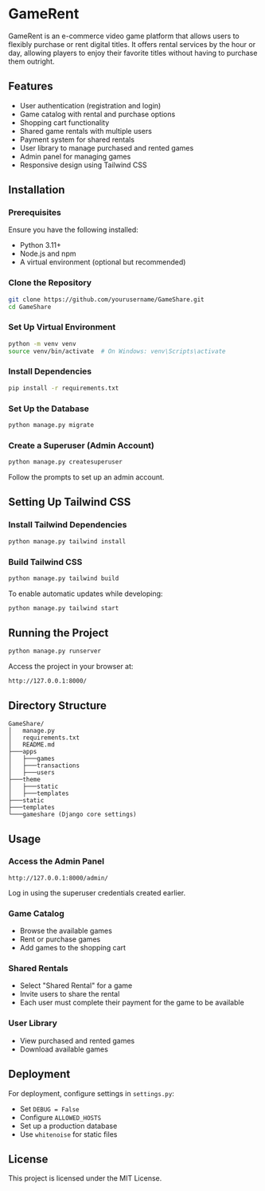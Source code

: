 # GameRent
GameRent is an e-commerce video game platform that allows users to flexibly purchase or rent digital titles. It offers rental services by the hour or day, allowing players to enjoy their favorite titles without having to purchase them outright.


## Features
- User authentication (registration and login)
- Game catalog with rental and purchase options
- Shopping cart functionality
- Shared game rentals with multiple users
- Payment system for shared rentals
- User library to manage purchased and rented games
- Admin panel for managing games
- Responsive design using Tailwind CSS

## Installation
### Prerequisites
Ensure you have the following installed:
- Python 3.11+
- Node.js and npm
- A virtual environment (optional but recommended)

### Clone the Repository
```sh
git clone https://github.com/yourusername/GameShare.git
cd GameShare
```

### Set Up Virtual Environment
```sh
python -m venv venv
source venv/bin/activate  # On Windows: venv\Scripts\activate
```

### Install Dependencies
```sh
pip install -r requirements.txt
```

### Set Up the Database
```sh
python manage.py migrate
```

### Create a Superuser (Admin Account)
```sh
python manage.py createsuperuser
```
Follow the prompts to set up an admin account.

## Setting Up Tailwind CSS
### Install Tailwind Dependencies
```sh
python manage.py tailwind install
```

### Build Tailwind CSS
```sh
python manage.py tailwind build
```

To enable automatic updates while developing:
```sh
python manage.py tailwind start
```

## Running the Project
```sh
python manage.py runserver
```
Access the project in your browser at:
```
http://127.0.0.1:8000/
```

## Directory Structure
```
GameShare/
│   manage.py
│   requirements.txt
│   README.md
├───apps
│   ├───games
│   ├───transactions
│   ├───users
├───theme
│   ├───static
│   ├───templates
├───static
├───templates
└───gameshare (Django core settings)
```

## Usage
### Access the Admin Panel
```
http://127.0.0.1:8000/admin/
```
Log in using the superuser credentials created earlier.

### Game Catalog
- Browse the available games
- Rent or purchase games
- Add games to the shopping cart

### Shared Rentals
- Select "Shared Rental" for a game
- Invite users to share the rental
- Each user must complete their payment for the game to be available

### User Library
- View purchased and rented games
- Download available games

## Deployment
For deployment, configure settings in `settings.py`:
- Set `DEBUG = False`
- Configure `ALLOWED_HOSTS`
- Set up a production database
- Use `whitenoise` for static files

## License
This project is licensed under the MIT License.



